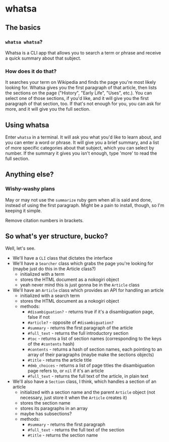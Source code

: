 # whatsa

## The basics

### `whatsa whatsa`?

Whatsa is a CLI app that allows you to search a term or phrase and receive a quick summary about that subject.

### How does it do that?

It searches your term on Wikipedia and finds the page you're most likely looking for. Whatsa gives you the first paragraph of that article, then lists the sections on the page ("History", "Early Life", "Uses", etc.). You can select one of those sections, if you'd like, and it will give you the first paragraph of that section, too. If that's not enough for you, you can ask for more, and it will give you the full section.

## Using whatsa

Enter `whatsa` in a terminal. It will ask you what you'd like to learn about, and you can enter a word or phrase. It will give you a brief summary, and a list of more specific categories about that subject, which you can select by number. If the summary it gives you isn't enough, type 'more' to read the full section.

## Anything else?

### Wishy-washy plans

May or may not use the `summarize` ruby gem when all is said and done, instead of using the first paragraph. Might be a pain to install, though, so I'm keeping it simple.

Remove citation numbers in brackets.

## So what's yer structure, bucko?

Well, let's see.

- We'll have a `CLI` class that dictates the interface
- We'll have a `Searcher` class which grabs the page you're looking for (maybe just do this in the Article class?)
	- initialized with a term
	- stores the HTML document as a nokogiri object
	- yeah never mind this is just gonna be in the `Article` class
- We'll have an `Article` class which provides an API for handling an article
	- initialized with a search term
	- stores the HTML document as a nokogiri object
	- methods:
		- `#disambiguation?` - returns true if it's a disambiguation page, false if not
		- `#article?` - opposite of `#disambiguation?`
		- `#summary` - returns the first paragraph of the article
		- `#full_text` - returns the full introductory section
		- `#toc` - returns a list of section names (corresponding to the keys of the `#contents` hash)
		- `#contents` - returns a hash of section names, each pointing to an array of their paragraphs (maybe make the sections objects)
		- `#title` - returns the article title
		- `#dmb_choices` - returns a list of page titles the disambiguation page refers to, or `nil` if it's an article
		- `#full_text` - returns the full text of the article, in plain text
- We'll also have a `Section` class, I think, which handles a section of an article
	- initialized with a section name and the parent `Article` object (not necessary, just store it when the `Article` creates it)
	- stores the section name
	- stores its paragraphs in an array
	- maybe has subsections?
	- methods:
		- `#summary` - returns the first paragraph
		- `#full_text` - returns the full text of the section
		- `#title` - returns the section name
